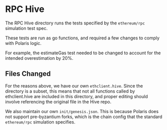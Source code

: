 # RPC Hive

The RPC Hive directory runs the tests specified by the `ethereum/rpc` simulation test spec.

These tests are run as go functions, and required a few changes to comply with Polaris logic.

For example, the estimateGas test needed to be changed to account for the intended overestimation by 20%.

## Files Changed

For the reasons above, we have our own `ethclient.hive`. Since the directory is a subset, this means that not all functions called by ethclient.hive are included in this directory, and proper editing should involve referencing the original file in the Hive repo.

We also maintain our own `init/genesis.json`. This is because Polaris does not support pre-byzantium forks, which is the chain config that the standard `ethereum/rpc` simulation specifies.